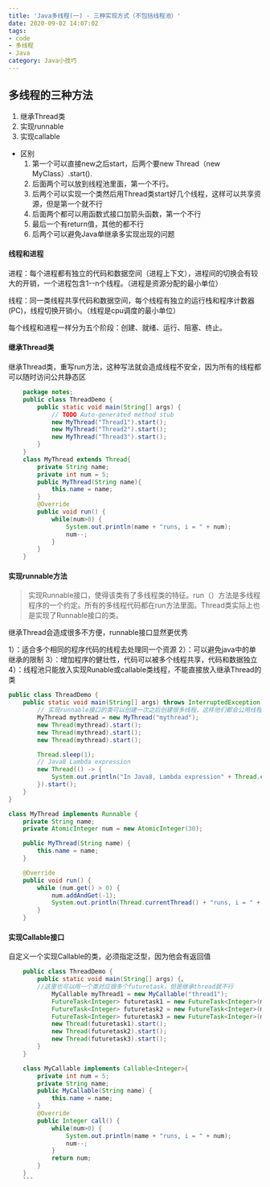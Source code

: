 ```yaml
---
title: 'Java多线程(一) - 三种实现方式（不包括线程池）'
date: 2020-09-02 14:07:02
tags: 
- code 
- 多线程
- Java
category: Java小技巧
---
```


## 多线程的三种方法
1. 继承Thread类
2. 实现runnable
3. 实现callable

- 区别
	1. 第一个可以直接new之后start，后两个要new Thread（new MyClass）.start().
	2. 后面两个可以放到线程池里面，第一个不行。
	3. 后两个可以实现一个类然后用Thread类start好几个线程，这样可以共享资源，但是第一个就不行
	1. 后面两个都可以用函数式接口加箭头函数，第一个不行
	1. 最后一个有return值，其他的都不行
	1. 后两个可以避免Java单继承多实现出现的问题
	
#### 线程和进程
进程：每个进程都有独立的代码和数据空间（进程上下文），进程间的切换会有较大的开销，一个进程包含1--n个线程。（进程是资源分配的最小单位）

线程：同一类线程共享代码和数据空间，每个线程有独立的运行栈和程序计数器(PC)，线程切换开销小。（线程是cpu调度的最小单位）

每个线程和进程一样分为五个阶段：创建、就绪、运行、阻塞、终止。

#### 继承Thread类
继承Thread类，重写run方法，这种写法就会造成线程不安全，因为所有的线程都可以随时访问公共静态区
``` Java 
	package notes;
	public class ThreadDemo {
		public static void main(String[] args) {
			// TODO Auto-generated method stub
			new MyThread("Thread1").start();
			new MyThread("Thread2").start();
			new MyThread("Thread3").start();
		}
	}
	class MyThread extends Thread{
		private String name;
		private int num = 5;
		public MyThread(String name){
			this.name = name;
		}
		@Override
		public void run() {
			while(num>0) {
				System.out.println(name + "runs, i = " + num);
				num--;
			}
		}
	}	
```

#### 实现runnable方法
> 实现Runnable接口，使得该类有了多线程类的特征。run（）方法是多线程程序的一个约定。所有的多线程代码都在run方法里面。Thread类实际上也是实现了Runnable接口的类。

继承Thread会造成很多不方便，runnable接口显然更优秀

1）：适合多个相同的程序代码的线程去处理同一个资源
2）：可以避免java中的单继承的限制
3）：增加程序的健壮性，代码可以被多个线程共享，代码和数据独立
4）：线程池只能放入实现Runable或callable类线程，不能直接放入继承Thread的类

 
``` Java 
public class ThreadDemo {
    public static void main(String[] args) throws InterruptedException {
        // 实现runnable接口的类可以创建一次之后创建很多线程，这样他们都会公用线程里的资源，这里的5不加static也是公用的
        MyThread mythread = new MyThread("mythread");
        new Thread(mythread).start();
        new Thread(mythread).start();
        new Thread(mythread).start();

        Thread.sleep(1);
        // Java8 Lambda expression
        new Thread(() -> {
            System.out.println("In Java8, Lambda expression" + Thread.currentThread());
        }).start();
    }
}

class MyThread implements Runnable {
    private String name;
    private AtomicInteger num = new AtomicInteger(30);

    public MyThread(String name) {
        this.name = name;
    }

    @Override
    public void run() {
        while (num.get() > 0) {
            num.addAndGet(-1);
            System.out.println(Thread.currentThread() + "runs, i = " + num);
        }
    }
```
#### 实现Callable接口
自定义一个实现Callable的类，必须指定泛型，因为他会有返回值

``` Java 
	public class ThreadDemo {
		public static void main(String[] args) {、
		//这里也可以用一个类对应很多个futuretask，但是继承thread就不行
			MyCallable myThread1 = new MyCallable("thread1");
			FutureTask<Integer> futuretask1 = new FutureTask<Integer>(myThread1);
			FutureTask<Integer> futuretask2 = new FutureTask<Integer>(myThread1);
			FutureTask<Integer> futuretask3 = new FutureTask<Integer>(myThread1);
			new Thread(futuretask1).start();
			new Thread(futuretask2).start();
			new Thread(futuretask3).start();
		}
	}

	class MyCallable implements Callable<Integer>{
		private int num = 5;
		private String name;
		public MyCallable(String name) {
			this.name = name;
		}
		@Override
		public Integer call() {
			while(num>0) {
				System.out.println(name + "runs, i = " + num);
				num--;
			}
			return num;
		}
	}
    ```
